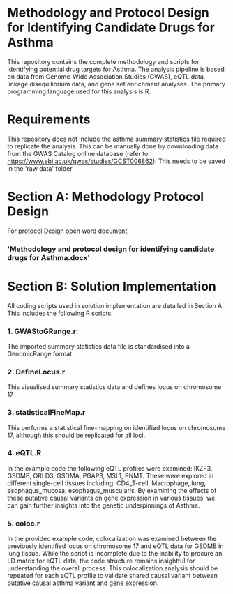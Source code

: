 # Methodology and Protocol Design for Identifying Candidate Drugs for Asthma

This repository contains the complete methodology and scripts for identifying potential drug targets for Asthma. 
The analysis pipeline is based on data from Genome-Wide Association Studies (GWAS), eQTL data, linkage disequilibrium data, 
and gene set enrichment analyses. The primary programming language used for this analysis is R.

# Requirements
This repository does not include the asthma summary statistics file required to replicate the analysis. 
This can be manually done by downloading data from the GWAS Catalog online database (refer to: https://www.ebi.ac.uk/gwas/studies/GCST006862). This needs to be saved in the 'raw data' folder 

# Section A:  Methodology Protocol Design
For protocol Design open word document:  

### 'Methodology and protocol design for identifying candidate drugs for Asthma.docx'

# Section B: Solution Implementation
All coding scripts used in solution implementation are detailed in Section A.  
This includes the following R scripts:

### 1. GWAStoGRange.r:

The imported summary statistics data file is standardised into a GenomicRange format.

### 2. DefineLocus.r

This visualised summary statistics data and defines locus on chromosome 17

### 3. statisticalFineMap.r

This performs a statistical fine-mapping on identified locus on chromosome 17, although this should be replicated for all loci.

### 4. eQTL.R

In the example code the following eQTL profiles were examined: IKZF3, GSDMB, ORLD3, GSDMA, PGAP3, MSL1, PNMT. These were explored in
 different single-cell tissues including: CD4_T-cell, Macrophage, lung, esophagus_mucosa, esophagus_muscularis. By examining the effects
 of these putative causal variants on gene expression in various tissues, we can gain further insights into the genetic underpinnings of Asthma. 

### 5. coloc.r

In the provided example code, colocalization was examined between the previously identified locus on chromosome 17 and eQTL data for GSDMB in lung tissue.
While the script is incomplete due to the inability to procure an LD matrix for eQTL data, the code structure remains insightful for understanding the overall process.
This colocalization analysis should be repeated for each eQTL profile to validate shared causal variant between putative causal asthma variant and gene expression.
